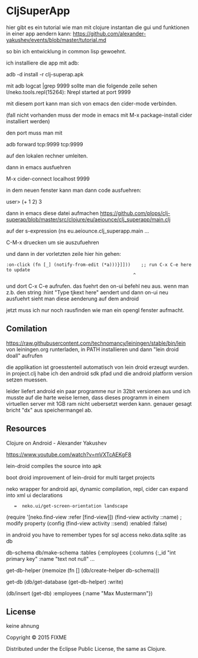 # CljSuperApp

hier gibt es ein tutorial wie man mit clojure instantan die gui  und funktionen in einer app aendern kann:
https://github.com/alexander-yakushev/events/blob/master/tutorial.md

so bin ich entwicklung in common lisp gewoehnt.

ich installiere die app mit adb:

adb -d install -r clj-superap.apk

mit
adb logcat |grep 9999
sollte man die folgende zeile sehen
I/neko.tools.repl(15264): Nrepl started at port 9999

mit diesem port kann man sich von emacs den cider-mode verbinden.

(fall nicht vorhanden muss der mode in emacs mit M-x package-install cider installiert werden)

den port muss man mit

adb forward tcp:9999  tcp:9999

auf den lokalen rechner umleiten.


dann in emacs ausfuehren

M-x cider-connect <enter>
localhost <enter>
9999 <enter>

in dem neuen fenster kann man dann code ausfuehren:

user> (+ 1 2)
3

dann in emacs diese datei aufmachen
https://github.com/plops/clj-superap/blob/master/src/clojure/eu/aeiounce/clj_superapp/main.clj

auf der s-expression
(ns eu.aeiounce.clj_superapp.main ...

C-M-x druecken um sie auszufuehren

und dann
 in der vorletzten zeile hier hin gehen:

```
:on-click (fn [_] (notify-from-edit (*a)))}]]))    ;; run C-x C-e here to update
                                                ^
```

und dort C-x C-e aufrufen. das fuehrt den on-ui befehl neu aus.
wenn man z.b. den string :hint "Type tjkext here" aendert und dann on-ui neu ausfuehrt sieht man diese aenderung auf dem android

jetzt muss ich nur noch rausfinden wie man ein opengl fenster aufmacht.



## Comilation

https://raw.githubusercontent.com/technomancy/leiningen/stable/bin/lein von leiningen.org runterladen, in PATH installieren und dann "lein droid doall" aufrufen

die applikation ist groesstenteil automatisch von lein droid erzeugt wurden. in project.clj habe ich den android sdk pfad und die android platform version setzen muessen.

leider liefert android ein paar programme nur in 32bit versionen aus und ich musste auf die harte weise lernen, dass dieses programm in einem  virtuellen server mit 1GB ram nicht uebersetzt werden kann. genauer gesagt bricht "dx" aus speichermangel ab.

## Resources

Clojure on Android - Alexander Yakushev

https://www.youtube.com/watch?v=mVXTcAEKgF8

lein-droid  compiles the source into apk

boot droid  improvement of  lein-droid for multi target projects

neko   wrapper for android api, dynamic compilation, repl, cider
       can expand into xml ui declarations

       =  neko.ui/get-screen-orientation landscape


(require '[neko.find-view :refer [find-view]])
(find-view activity ::name)
; modify property
(config (find-view activity ::send) :enabled :false) 

in android you have to remember types for sql access
neko.data.sqlite :as db

db-schema
db/make-schema :tables {:employees {:columns {:_id "int primary key"
	       	       		   	      :name "text not null" ...

get-db-helper
(memoize  (fn [] (db/create-helper db-schema)))


get-db
(db/get-database (get-db-helper) :write)

(db/insert (get-db) :employees {:name "Max Mustermann"})




## License

keine ahnung 

Copyright © 2015 FIXME

Distributed under the Eclipse Public License, the same as Clojure.
